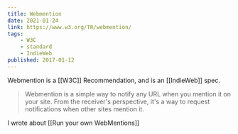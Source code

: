 ```yaml
---
title: Webmention
date: 2021-01-24
link: https://www.w3.org/TR/webmention/
tags:
    - W3C
    - standard
    - IndieWeb
published: 2017-01-12
---
```


Webmention is a [[W3C]] Recommendation, and is an [[IndieWeb]] spec.

> Webmention is a simple way to notify any URL when you mention it on your site. From the receiver's perspective, it's a way to request notifications when other sites mention it.

I wrote about [[Run your own WebMentions]]